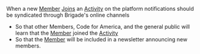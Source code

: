 When a new [Member](member.md) [Joins](join_activity.md) an [Activity](activity.md) on the platform notifications should be syndicated through Brigade's online channels
* So that other Members, Code for America, and the general public will learn that the [Member](member.md) joined the [Activity](activity.md)
* So that the [Member](member.md) will be included in a newsletter announcing new members.